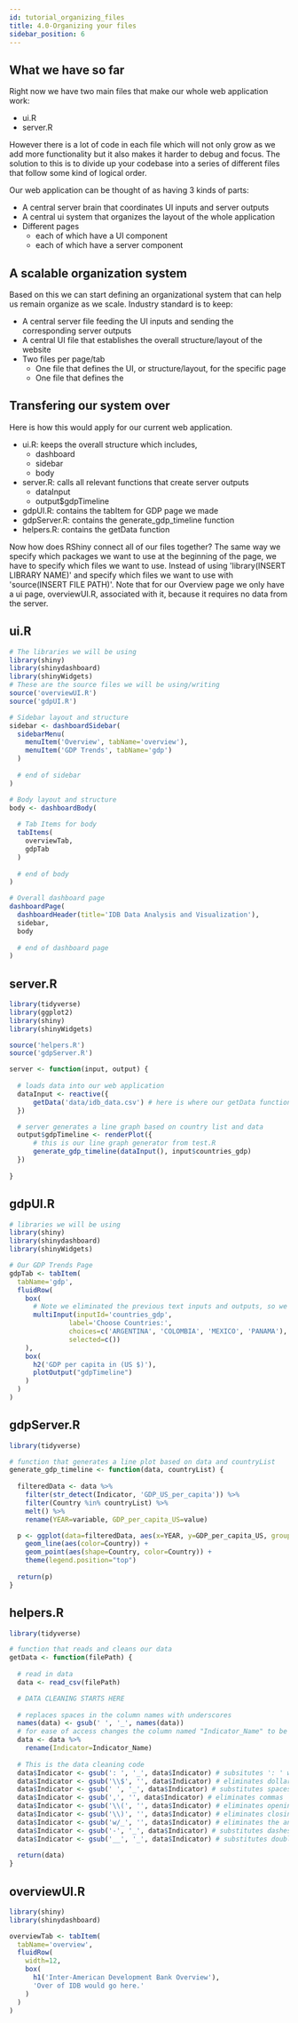 ```yaml
---
id: tutorial_organizing_files
title: 4.0-Organizing your files
sidebar_position: 6
---
```


## What we have so far

Right now we have two main files that make our whole web application work:
- ui.R
- server.R

However there is a lot of code in each file which will not only grow as we add more functionality but it also makes it harder to debug and focus. The solution to this is to divide up your codebase into a series of different files that follow some kind of logical order.

Our web application can be thought of as having  3 kinds of parts:
- A central server brain that coordinates UI inputs and server outputs
- A central ui system that organizes the layout of the whole application
- Different pages
    - each of which have a UI component
    - each of which have a server component

## A scalable organization system

Based on this we can start defining an organizational system that can help us remain organize as we scale.
Industry standard is to keep:
- A central server file feeding the UI inputs and sending the corresponding server outputs
- A central UI file that establishes the overall structure/layout of the website
- Two files per page/tab
    - One file that defines the UI, or structure/layout, for the specific page
    - One file that defines the 

## Transfering our system over

Here is how this would apply for our current web application.
- ui.R: keeps the overall structure which includes,
    - dashboard
    - sidebar
    - body
- server.R: calls all relevant functions that create server outputs
    - dataInput
    - output$gdpTimeline
- gdpUI.R: contains the tabItem for GDP page we made
- gdpServer.R: contains the generate_gdp_timeline function
- helpers.R: contains the getData function

Now how does RShiny connect all of our files together? The same way we specify which packages we want to use at the beginning of the page, we have to specify which files we want to use. Instead of using 'library(INSERT LIBRARY NAME)' and specify which files we want to use with 'source(INSERT FILE PATH)'. Note that for our Overview page we only have a ui page, overviewUI.R, associated with it, because it requires no data from the server.

## ui.R
```r
# The libraries we will be using
library(shiny)
library(shinydashboard)
library(shinyWidgets)
# These are the source files we will be using/writing
source('overviewUI.R')
source('gdpUI.R')

# Sidebar layout and structure
sidebar <- dashboardSidebar(
  sidebarMenu(
    menuItem('Overview', tabName='overview'),
    menuItem('GDP Trends', tabName='gdp')
  )
  
  # end of sidebar
)

# Body layout and structure
body <- dashboardBody(
  
  # Tab Items for body
  tabItems(
    overviewTab,
    gdpTab
  )
  
  # end of body
)

# Overall dashboard page
dashboardPage(
  dashboardHeader(title='IDB Data Analysis and Visualization'),
  sidebar,
  body
  
  # end of dashboard page
)
```

## server.R
```r
library(tidyverse)
library(ggplot2)
library(shiny)
library(shinyWidgets)

source('helpers.R')
source('gdpServer.R')

server <- function(input, output) {
  
  # loads data into our web application
  dataInput <- reactive({
      getData('data/idb_data.csv') # here is where our getData function gets inserted
  })

  # server generates a line graph based on country list and data
  output$gdpTimeline <- renderPlot({
      # this is our line graph generator from test.R
      generate_gdp_timeline(dataInput(), input$countries_gdp)
  })
  
}
```
## gdpUI.R
```r
# libraries we will be using
library(shiny)
library(shinydashboard)
library(shinyWidgets)

# Our GDP Trends Page
gdpTab <- tabItem(
  tabName='gdp',
  fluidRow(
    box(
      # Note we eliminated the previous text inputs and outputs, so we just have our multiInput in our GDP page
      multiInput(inputId='countries_gdp',
               label='Choose Countries:',
               choices=c('ARGENTINA', 'COLOMBIA', 'MEXICO', 'PANAMA'),
               selected=c())
    ),
    box(
      h2('GDP per capita in (US $)'),
      plotOutput("gdpTimeline")
    )
  )
)
```
## gdpServer.R
```r
library(tidyverse)

# function that generates a line plot based on data and countryList
generate_gdp_timeline <- function(data, countryList) {
  
  filteredData <- data %>%
    filter(str_detect(Indicator, 'GDP_US_per_capita')) %>%
    filter(Country %in% countryList) %>%
    melt() %>%
    rename(YEAR=variable, GDP_per_capita_US=value)

  p <- ggplot(data=filteredData, aes(x=YEAR, y=GDP_per_capita_US, group=Country)) +
    geom_line(aes(color=Country)) +
    geom_point(aes(shape=Country, color=Country)) +
    theme(legend.position="top")
  
  return(p)
}
```

## helpers.R
```r
library(tidyverse)

# function that reads and cleans our data
getData <- function(filePath) {
  
  # read in data
  data <- read_csv(filePath)

  # DATA CLEANING STARTS HERE
  
  # replaces spaces in the column names with underscores
  names(data) <- gsub(' ', '_', names(data))
  # for ease of access changes the column named "Indicator_Name" to be called "Indicator"
  data <- data %>%
    rename(Indicator=Indicator_Name)
  
  # This is the data cleaning code
  data$Indicator <- gsub(': ', '_', data$Indicator) # subsitutes ': ' with '_'
  data$Indicator <- gsub('\\$', '', data$Indicator) # eliminates dollar signs
  data$Indicator <- gsub(' ', '_', data$Indicator) # substitutes spaces with underscores
  data$Indicator <- gsub(',', '', data$Indicator) # eliminates commas
  data$Indicator <- gsub('\\(', '', data$Indicator) # eliminates opening parenthesis
  data$Indicator <- gsub('\\)', '', data$Indicator) # eliminates closing parenthesis
  data$Indicator <- gsub('w/_', '', data$Indicator) # eliminates the any occurence of 'w/_' in the dataset
  data$Indicator <- gsub('-', '_', data$Indicator) # substitutes dashes with underscores
  data$Indicator <- gsub('__', '_', data$Indicator) # substitutes double underscores for single underscores
  
  return(data)
}
```
## overviewUI.R
```r
library(shiny)
library(shinydashboard)

overviewTab <- tabItem(
  tabName='overview',
  fluidRow(
    width=12,
    box(
      h1('Inter-American Development Bank Overview'),
      'Over of IDB would go here.'
    )
  )
)
```